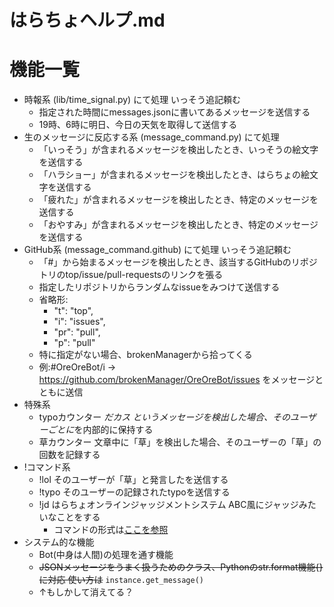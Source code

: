 # はらちょヘルプ.md

# 機能一覧
- 時報系 (lib/time_signal.py) にて処理 いっそう追記頼む
  -  指定された時間にmessages.jsonに書いてあるメッセージを送信する
  -  19時、6時に明日、今日の天気を取得して送信する
- 生のメッセージに反応する系 (message_command.py) にて処理
  - 「いっそう」が含まれるメッセージを検出したとき、いっそうの絵文字を送信する
  - 「ハラショー」が含まれるメッセージを検出したとき、はらちょの絵文字を送信する
  - 「疲れた」が含まれるメッセージを検出したとき、特定のメッセージを送信する
  - 「おやすみ」が含まれるメッセージを検出したとき、特定のメッセージを送信する
- GitHub系 (message_command.github) にて処理 いっそう追記頼む
  - 「#」から始まるメッセージを検出したとき、該当するGitHubのリポジトリのtop/issue/pull-requestsのリンクを張る
  -  指定したリポジトリからランダムなissueをみつけて送信する
  -  省略形:
     - "t": "top",
     - "i": "issues",
     - "pr": "pull",
     -  "p": "pull"
  -  特に指定がない場合、brokenManagerから拾ってくる
  -  例:#OreOreBot/i → https://github.com/brokenManager/OreOreBot/issues をメッセージとともに送信
- 特殊系
  - typoカウンター *だカス というメッセージを検出した場合、そのユーザーごとに*を内部的に保持する
  - 草カウンター 文章中に「草」を検出した場合、そのユーザーの「草」の回数を記録する
- !コマンド系
  - !lol そのユーザーが「草」と発言したを送信する
  - !typo そのユーザーの記録されたtypoを送信する
  - !jd はらちょオンラインジャッジメントシステム ABC風にジャッジみたいなことをする
    - コマンドの形式は[ここを参照](https://github.com/brokenManager/OreOreBot/pull/68#issuecomment-605038105)
- システム的な機能
  - Bot(中身は人間)の処理を通す機能
  - ~~JSONメッセージをうまく扱うためのクラス、Pythonのstr.format機能{}に対応 使い方は~~ ```instance.get_message()```
  - ↑もしかして消えてる？
